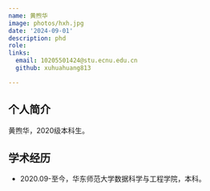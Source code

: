 ```yaml
---
name: 黄煦华
image: photos/hxh.jpg
date: '2024-09-01'
description: phd
role: 
links:
  email: 10205501424@stu.ecnu.edu.cn
  github: xuhuahuang813

---
```


## 个人简介

黄煦华，2020级本科生。

## 学术经历

* 2020.09-至今，华东师范大学数据科学与工程学院，本科。
